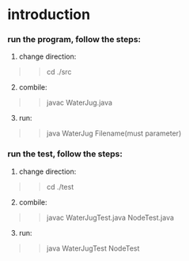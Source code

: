# introduction
### run the program, follow the steps:
1. change direction:
>> cd ./src
2. combile:
>> javac WaterJug.java
3. run:
>> java WaterJug Filename(must parameter)

### run the test, follow the steps:
1. change direction:
>> cd ./test
2. combile:
>> javac WaterJugTest.java   NodeTest.java
3. run:
>> java WaterJugTest
>> NodeTest
